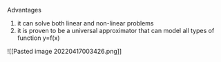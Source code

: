 
Advantages
1. it can solve both linear and non-linear problems
2. it is proven to be a universal approximator that can model all types of function y=f(x)

![[Pasted image 20220417003426.png]]

